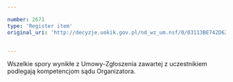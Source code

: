 ```yaml
---

number: 2671
type: 'Register item'
original_uri: 'http://decyzje.uokik.gov.pl/nd_wz_um.nsf/0/03113BE742D62143C125793C003C4992?OpenDocument'


---
```


Wszelkie spory wynikłe z Umowy-Zgłoszenia zawartej z uczestnikiem podlegają kompetencjom sądu Organizatora.
